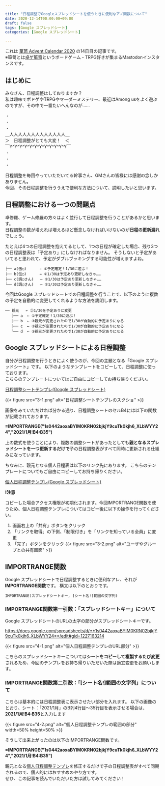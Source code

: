 ```yaml
---

title: "日程調整でGoogleスプレッドシートを使うときに便利なアノ関数について"  
date: 2020-12-14T00:00:00+09:00  
draft: false 
tags: [Google スプレッドシート]  
categories: [Google スプレッドシート]  

---
```


これは [箪笥 Advent Calendar 2020](https://adventar.org/calendars/6102) の14日目の記事です。  
※箪笥とは[卓ゲ箪笥](https://tablegame.mstdn.cloud/)というボードゲーム・TRPG好きが集まるMastodonインスタンスです。

## はじめに
みなさん、日程調整はしておりますか？  
私は趣味でボドゲやTRPGやマーダーミステリー、最近はAmong usをよく遊ぶのですが、その中で一番たいへんなのが……
  
・  
・  
・    
＿人人人人人人人人人人人人人＿  
＞　日程調整がとても大変！　＜  
￣Y^Y^Y^Y^Y^Y^Y^Y^Y^Y^Y^Y￣  
・  
・  
・    

日程調整を毎回やっていただいてる幹事さん、GMさんの皆様には感謝の念しかありません。  
今回、その日程調整を行ううえで便利な方法について、説明したいと思います。

## 日程調整における一つの問題点

卓修羅、ゲーム修羅の方々はよく並行して日程調整を行うことがあるかと思います。  
日程調整の数が増えれば増えるほど懸念しなければいけないのが**日程の更新漏れ**でしょう。  

たとえば4つの日程調整を抱えてるとして、1つの日程が確定した場合、残り3つの日程調整表は「予定あり」にしなければなりません。
そうしないと予定があいてると思われて、予定がダブルブッキングする可能性が増えますよね。

```
├── a(伝◯)      ← ①予定確定！1/30に遊ぶ！
├── b(伝◯)      ← ②1/30は予定あり更新しなきゃ……
├── c(調◯さん)   ← ②1/30は予定あり更新しなきゃ……
└── d(調◯さん)   ← ②1/30は予定あり更新しなきゃ……
```
今回はGoogle スプレッドシートでの日程調整を行うことで、以下のように複数の予定を自動的に変更してくれるような方法を説明します。

```
── 親元   ← ②1/30を予定ありに変更
   ├── a  ← ①予定確定！1/30に遊ぶ！
   ├── b  ← ③親元が変更されたので1/30が自動的に予定ありになる
   ├── c  ← ③親元が変更されたので1/30が自動的に予定ありになる
   └── d  ← ③親元が変更されたので1/30が自動的に予定ありになる
```

## Google スプレッドシートによる日程調整

自分が日程調整を行うときによく使うのが、今回の主題となる「Google スプレッドシート」です。
以下のようなテンプレートをコピーして、日程調整に使っております。  
こちらのテンプレートについてはご自由にコピーしてお持ち帰りください。

[日程調整シートテンプレ(Google スプレッドシート)](https://docs.google.com/spreadsheets/d/1IYpUVP0MWcipTCUrPhTaJDzwz4E5yh81YMMsWWCv5Ow/edit#gid=999809520)

{{< figure src="3-1.png" alt="日程調整シートテンプレのスクショ" >}}

画像をみていただければ分かる通り、日程調整シートのセルB4には以下の関数が記載されております。

**=IMPORTRANGE("1s0442aoxaBYlM0KRN02bjkjY9cuTk0kjh6_XLbWYY24","2021/1月!B4:B35")**

上の数式を使うことにより、複数の調整シートがあったとしても**親となるスプレッドシートを一つ更新するだけで**子の日程調整表がすべて同時に更新される仕組みになっています。  

ちなみに、親元となる個人日程表は以下のリンク先にあります。
こちらのテンプレートについてもご自由にコピーしてお持ち帰りください。

[個人日程調整テンプレ(Google スプレッドシート)](https://docs.google.com/spreadsheets/d/1s0442aoxaBYlM0KRN02bjkjY9cuTk0kjh6_XLbWYY24/edit#gid=1227163214)

**!注意**

コピーした場合アクセス権限が初期化されます。今回IMPORTRANGE関数を使うため、個人日程調整テンプレについてはコピー後に以下の操作を行ってください。

1. 画面右上の「共有」ボタンをクリック
2. 「リンクを取得」の下側、「制限付き」を「リンクを知っている全員」に変更
3. 「完了」ボタンをクリック
{{< figure src="3-2.png" alt="ユーザやグループとの共有画面" >}}

## IMPORTRANGE関数
Google スプレッドシートで日程調整するときに便利なアレ、それが**IMPORTRANGE関数**です。
構文は以下のとおりです。

```
IMPORTRANGE(スプレッドシートキー, [シート名!]範囲の文字列)
```

### IMPORTRANGE関数第一引数：「スプレッドシートキー」について
Google スプレッドシートのURLの太字の部分がスプレッドシートキーです。

https://docs.google.com/spreadsheets/d/**1s0442aoxaBYlM0KRN02bjkjY9cuTk0kjh6_XLbWYY24**/edit#gid=1227163214

{{< figure src="4-1.png" alt="個人日程調整テンプレのURL部分" >}}

こちらのスプレッドシートキーについては**シートをコピーして複製するたび変更**されるため、今回のテンプレをお持ち帰りいただいた際は適宜変更をお願いします。

### IMPORTRANGE関数第二引数：「[シート名!]範囲の文字列」について
こちらは基本的には日程調整表に表示させたい部分を入れます。
以下の画像のとおり、シート：「2021/1月」のB列4行目～35行目を表示させる場合は、**2021/1月!B4:B35**と入力します

{{< figure src="4-2.png" alt="個人日程調整テンプレの範囲の部分" width=50% height=50% >}}

そうして出来上がったのは以下のIMPORTRANGE関数です。

**=IMPORTRANGE("1s0442aoxaBYlM0KRN02bjkjY9cuTk0kjh6_XLbWYY24","2021/1月!B4:B35")**

親元となる[個人日程調整テンプレ](https://docs.google.com/spreadsheets/d/1s0442aoxaBYlM0KRN02bjkjY9cuTk0kjh6_XLbWYY24/edit#gid=1227163214)を修正するだけで子の日程調整表がすべて同期されるので、個人的にはおすすめのやり方です。  
ぜひ、この記事を読んでいただいた方は試してみてください！
